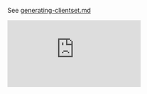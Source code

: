 See [generating-clientset.md](https://kubernetes.io/docs/devel/generating-clientset.md)


[![Analytics](https://kubernetes-site.appspot.com/UA-36037335-10/GitHub/staging/src/k8s.io/kube-gen/client-gen/README.md?pixel)]()
